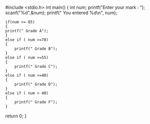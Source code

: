 #include <stdio.h>
int main()
{
int num;
printf("Enter your mark : ");
scanf("%d",&num);
printf(" You entered %d\n", num); 

	if(num >= 85)
	{
	printf(" Grade A"); 
	}
	else if ( num >=70)
	{ 
		printf(" Grade B");
	}
	else if ( num >=55)
	{
		printf(" Grade C");
	}
	else if ( num >=40)
	{
		printf(" Grade D");
	}
	else if ( num < 40)
	{
		printf(" Grade F");
	}
return 0;
}

